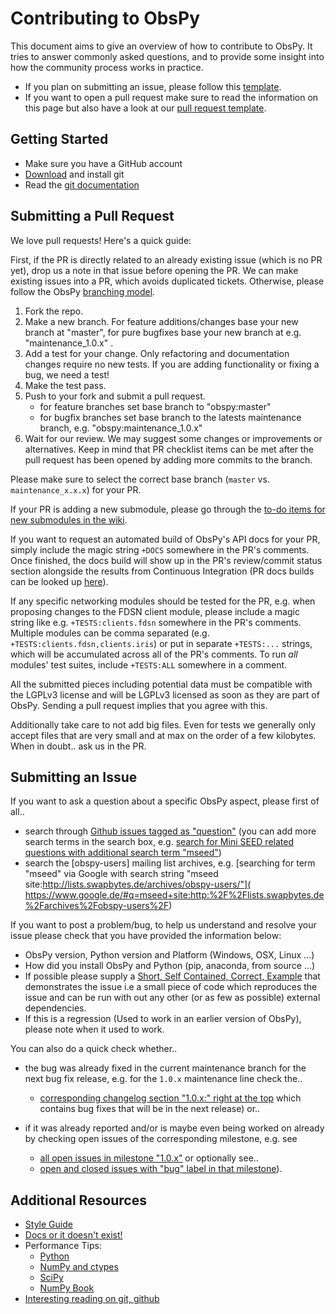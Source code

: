 # Contributing to ObsPy

This document aims to give an overview of how to contribute to ObsPy. It tries
to answer commonly asked questions, and to provide some insight into how the
community process works in practice.

* If you plan on submitting an issue, please follow this [template](https://github.com/obspy/obspy/blob/master/.github/ISSUE_TEMPLATE.md).
* If you want to open a pull request make sure to read the information on this page but also have a look at our [pull request template](https://github.com/obspy/obspy/blob/master/.github/PULL_REQUEST_TEMPLATE.md).

## Getting Started

 * Make sure you have a GitHub account
 * [Download](https://git-scm.com/downloads) and install git
 * Read the [git documentation](https://git-scm.com/book/en/Git-Basics)

## Submitting a Pull Request

We love pull requests! Here's a quick guide:

First, if the PR is directly related to an already existing issue (which is no PR yet), drop us a note in that issue before opening the PR. We can make existing issues into a PR, which avoids duplicated tickets. Otherwise, please follow the ObsPy [branching model](https://github.com/obspy/obspy/wiki/ObsPy-Git-Branching-Model).

 1. Fork the repo.
 2. Make a new branch. For feature additions/changes base your new branch at "master", for pure bugfixes base your new branch at e.g. "maintenance_1.0.x" .
 3. Add a test for your change. Only refactoring and documentation changes require no new tests. If you are adding functionality or fixing a bug, we need a test!
 4. Make the test pass.
 5. Push to your fork and submit a pull request.
    - for feature branches set base branch to "obspy:master"
    - for bugfix branches set base branch to the latests maintenance branch, e.g. "obspy:maintenance_1.0.x"
 6. Wait for our review. We may suggest some changes or improvements or alternatives. Keep in mind that PR checklist items can be met after the pull request has been opened by adding more commits to the branch.

Please make sure to select the correct base branch (`master` vs. `maintenance_x.x.x`) for your PR.

If your PR is adding a new submodule, please go through the [to-do items for new submodules in the wiki](https://github.com/obspy/obspy/wiki/How-to%3A-add-a-new-submodule).

If you want to request an automated build of ObsPy's API docs for your PR, simply include the magic string `+DOCS` somewhere in the PR's comments. Once finished, the docs build will show up in the PR's review/commit status section alongside the results from Continuous Integration (PR docs builds can be looked up [here](http://docs.obspy.org/pull-requests/)).

If any specific networking modules should be tested for the PR, e.g. when proposing changes to the FDSN client module, please include a magic string like e.g. `+TESTS:clients.fdsn` somewhere in the PR's comments. Multiple modules can be comma separated (e.g. `+TESTS:clients.fdsn,clients.iris`) or put in separate `+TESTS:...` strings, which will be accumulated across all of the PR's comments. To run *all* modules' test suites, include `+TESTS:ALL` somewhere in a comment.

All the submitted pieces including potential data must be compatible with the LGPLv3 license and will be LGPLv3 licensed as soon as they are part of ObsPy. Sending a pull request implies that you agree with this.

Additionally take care to not add big files. Even for tests we generally only accept files that are very small and at max on the order of a few kilobytes. When in doubt.. ask us in the PR.

## Submitting an Issue

If you want to ask a question about a specific ObsPy aspect, please first of all..

 * search through [Github issues tagged as "question"](https://github.com/obspy/obspy/issues?q=label%3Aquestion)
   (you can add more search terms in the search box, e.g.
   [search for Mini SEED related questions with additional search term "mseed"](
    https://github.com/obspy/obspy/issues?utf8=%E2%9C%93&q=label%3Aquestion+mseed))
 * search the [obspy-users] mailing list archives, e.g.
   [searching for term "mseed" via Google with search string "mseed site:http://lists.swapbytes.de/archives/obspy-users/"](
    https://www.google.de/#q=mseed+site:http:%2F%2Flists.swapbytes.de%2Farchives%2Fobspy-users%2F)

If you want to post a problem/bug, to help us understand and resolve your issue
please check that you have provided the information below:

*  ObsPy version, Python version and Platform (Windows, OSX, Linux ...)
*  How did you install ObsPy and Python (pip, anaconda, from source ...)
*  If possible please supply a [Short, Self Contained, Correct, Example](http://sscce.org/)
      that demonstrates the issue i.e a small piece of code which reproduces
      the issue and can be run with out any other (or as few as possible)
      external dependencies.
*  If this is a regression (Used to work in an earlier version of ObsPy),
      please note when it used to work.

You can also do a quick check whether..

 * the bug was already fixed in the current maintenance branch for the next bug
   fix release, e.g. for the `1.0.x` maintenance line check the..

   * [corresponding changelog section "1.0.x:" right at the top](
      https://github.com/obspy/obspy/blob/maintenance_1.0.x/CHANGELOG.txt)
      which contains bug fixes that will be in the next release) or..

 * if it was already reported and/or is maybe even being worked on already by
   checking open issues of the corresponding milestone, e.g. see

   * [all open issues in milestone "1.0.x"](
      https://github.com/obspy/obspy/milestones/1.0.x) or optionally see..
   * [open and closed issues with "bug" label in that milestone](
      https://github.com/obspy/obspy/issues?utf8=%E2%9C%93&q=milestone%3A1.0.x+label%3Abug+)).

## Additional Resources

 * [Style Guide](https://docs.obspy.org/coding_style.html)
 * [Docs or it doesn't exist!](http://lukeplant.me.uk/blog/posts/docs-or-it-doesnt-exist/)
 * Performance Tips:
    * [Python](https://wiki.python.org/moin/PythonSpeed/PerformanceTips)
    * [NumPy and ctypes](https://www.scipy.org/Cookbook/Ctypes)
    * [SciPy](https://wiki.scipy.org/PerformancePython)
    * [NumPy Book](http://csc.ucdavis.edu/~chaos/courses/nlp/Software/NumPyBook.pdf)
 * [Interesting reading on git, github](https://github.com/obspy/obspy/wiki/Interesting-Reading-on-Git%2C-GitHub)
